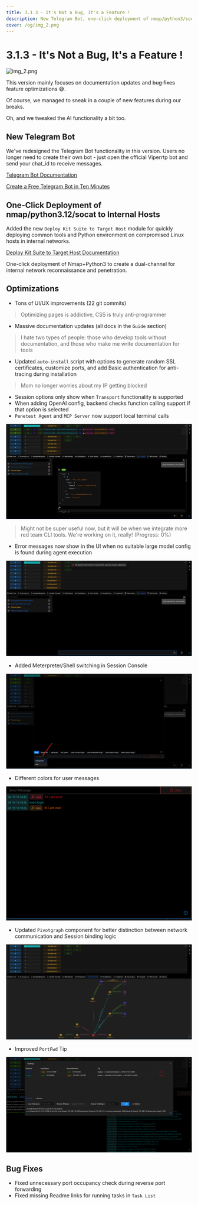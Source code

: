 ```yaml
---
title: 3.1.3 - It's Not a Bug, It's a Feature !
description: New Telegram Bot, one-click deployment of nmap/python3/socat, lots of optimizations and documentation updates. And of course, many "features" have been fixed.
cover: /og/img_2.png
---
```


# 3.1.3 - It's Not a Bug, It's a Feature !

![img_2.png](/og/img_2.png)

This version mainly focuses on documentation updates and ~~bug fixes~~ feature optimizations 😅.

Of course, we managed to sneak in a couple of new features during our breaks.

Oh, and we tweaked the AI functionality a bit too.

## New Telegram Bot

We've redesigned the Telegram Bot functionality in this version. Users no longer need to create their own bot - just open the official Viperrtp bot and send your chat_id to receive
messages.

[Telegram Bot Documentation](../../en/guide/telegram_bot.md)

[Create a Free Telegram Bot in Ten Minutes](../../en/training/create_free_telegram_bot_in_ten_minutes.md)

## One-Click Deployment of nmap/python3.12/socat to Internal Hosts

Added the new `Deploy Kit Suite to Target Host` module for quickly deploying common tools and Python environment on compromised Linux hosts in internal networks.

[Deploy Kit Suite to Target Host Documentation](../../en/module/Execution_CommandAndScriptingInterpreter_DeployKit.md)

One-click deployment of Nmap+Python3 to create a dual-channel for internal network reconnaissance and penetration.

## Optimizations

- Tons of UI/UX improvements (22 git commits)

> Optimizing pages is addictive, CSS is truly anti-programmer

- Massive documentation updates (all docs in the `Guide` section)

> I hate two types of people: those who develop tools without documentation, and those who make me write documentation for tools

- Updated `auto-install` script with options to generate random SSL certificates, customize ports, and add Basic authentication for anti-tracing during installation

> Mom no longer worries about my IP getting blocked

- Session options only show when `Transport` functionality is supported
- When adding OpenAI config, backend checks function calling support if that option is selected
- `Penetest Agent` and `MCP Server` now support local terminal calls

![img_5.png](3_1_3_It_is_not_a_bug_it_is_a_feature/img_5.png)

> Might not be super useful now, but it will be when we integrate more red team CLI tools. We're working on it, really! (Progress: 0%)

- Error messages now show in the UI when no suitable large model config is found during agent execution

![img_2.png](3_1_3_It_is_not_a_bug_it_is_a_feature/img_2.png)

- Added Meterpreter/Shell switching in Session Console

![img_1.png](3_1_3_It_is_not_a_bug_it_is_a_feature/img_1.png)

- Different colors for user messages

![img.png](3_1_3_It_is_not_a_bug_it_is_a_feature/img.png)

- Updated `Pivotgraph` component for better distinction between network communication and Session binding logic

![img_3.png](3_1_3_It_is_not_a_bug_it_is_a_feature/img_3.png)

- Improved `PortFwd` Tip

![img_4.png](3_1_3_It_is_not_a_bug_it_is_a_feature/img_4.png)

## Bug Fixes

- Fixed unnecessary port occupancy check during reverse port forwarding
- Fixed missing Readme links for running tasks in `Task List`
